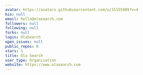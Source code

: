 ```yaml
---
avatar: https://avatars.githubusercontent.com/u/15155989?v=4
bio: null
email: hello@olasearch.com
followers: null
following: null
forks: null
login: OlaSearch
open_issues: null
public_repos: 8
stars: 5
title: Ola Search
user_type: Organization
website: https://www.olasearch.com
---
```


